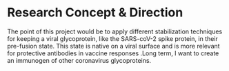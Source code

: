 # Research Concept & Direction

The point of this project would be to apply different stabilization techniques for keeping a viral glycoprotein, like the SARS-coV-2 spike protein, in their pre-fusion state. This state is native on a viral surface and is more relevant for protective antibodies in vaccine responses .Long term, I want to create an immunogen of other coronavirus glycoproteins. 